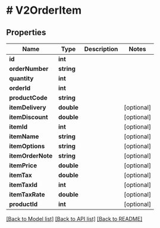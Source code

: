 # # V2OrderItem

## Properties

Name | Type | Description | Notes
------------ | ------------- | ------------- | -------------
**id** | **int** |  |
**orderNumber** | **string** |  |
**quantity** | **int** |  |
**orderId** | **int** |  |
**productCode** | **string** |  |
**itemDelivery** | **double** |  | [optional]
**itemDiscount** | **double** |  | [optional]
**itemId** | **int** |  | [optional]
**itemName** | **string** |  | [optional]
**itemOptions** | **string** |  | [optional]
**itemOrderNote** | **string** |  | [optional]
**itemPrice** | **double** |  | [optional]
**itemTax** | **double** |  | [optional]
**itemTaxId** | **int** |  | [optional]
**itemTaxRate** | **double** |  | [optional]
**productId** | **int** |  | [optional]

[[Back to Model list]](../../README.md#models) [[Back to API list]](../../README.md#endpoints) [[Back to README]](../../README.md)
